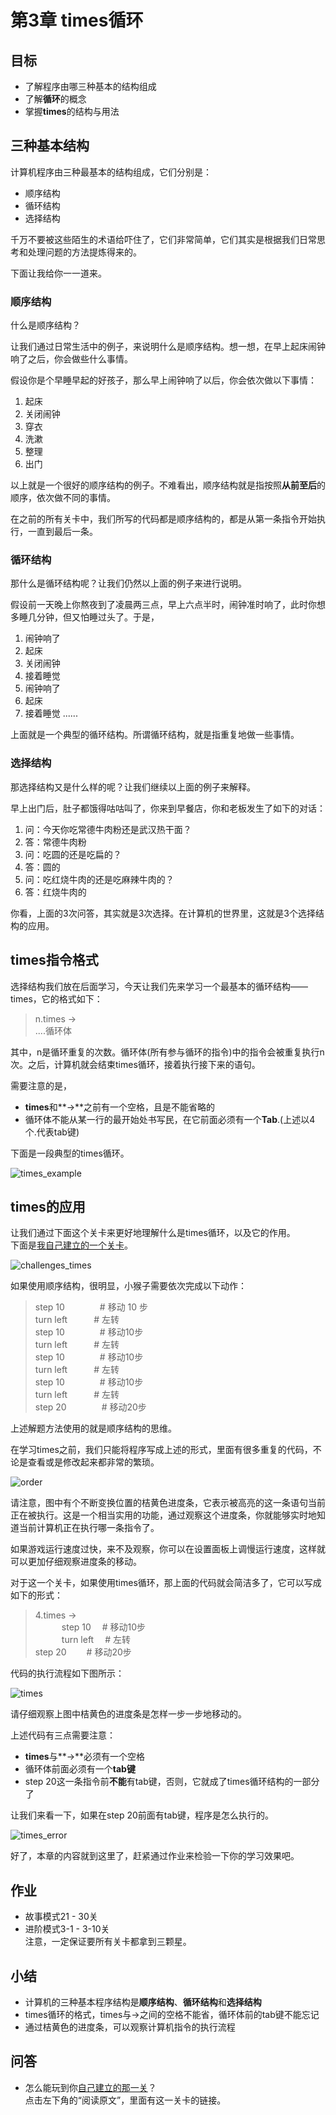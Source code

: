 # 第3章 times循环
## 目标 ##
* 了解程序由哪三种基本的结构组成
* 了解**循环**的概念
* 掌握**times**的结构与用法

## 三种基本结构 ##

计算机程序由三种最基本的结构组成，它们分别是：<br>
* 顺序结构
* 循环结构
* 选择结构

千万不要被这些陌生的术语给吓住了，它们非常简单，它们其实是根据我们日常思考和处理问题的方法提炼得来的。<br>

下面让我给你一一道来。<br>

### 顺序结构 ###
什么是顺序结构？<br>

让我们通过日常生活中的例子，来说明什么是顺序结构。想一想，在早上起床闹钟响了之后，你会做些什么事情。<br>

假设你是个早睡早起的好孩子，那么早上闹钟响了以后，你会依次做以下事情：<br>
1. 起床
2. 关闭闹钟
3. 穿衣
4. 洗漱
5. 整理
6. 出门

以上就是一个很好的顺序结构的例子。不难看出，顺序结构就是指按照**从前至后**的顺序，依次做不同的事情。<br>

在之前的所有关卡中，我们所写的代码都是顺序结构的，都是从第一条指令开始执行，一直到最后一条。<br>

### 循环结构 ###
那什么是循环结构呢？让我们仍然以上面的例子来进行说明。<br>

假设前一天晚上你熬夜到了凌晨两三点，早上六点半时，闹钟准时响了，此时你想多睡几分钟，但又怕睡过头了。于是，<br>

1. 闹钟响了
2. 起床
3. 关闭闹钟
4. 接着睡觉
5. 闹钟响了
6. 起床
7. 接着睡觉
......

上面就是一个典型的循环结构。所谓循环结构，就是指重复地做一些事情。<br>

### 选择结构 ###
那选择结构又是什么样的呢？让我们继续以上面的例子来解释。<br>

早上出门后，肚子都饿得咕咕叫了，你来到早餐店，你和老板发生了如下的对话：<br>

1. 问：今天你吃常德牛肉粉还是武汉热干面？<br>
2. 答：常德牛肉粉<br>
3. 问：吃圆的还是吃扁的？<br>
4. 答：圆的<br>
5. 问：吃红烧牛肉的还是吃麻辣牛肉的？<br>
6. 答：红烧牛肉的<br>

你看，上面的3次问答，其实就是3次选择。在计算机的世界里，这就是3个选择结构的应用。<br>

## times指令格式 ##
选择结构我们放在后面学习，今天让我们先来学习一个最基本的循环结构——times，它的格式如下：<br>
> n.times -><br>
> ....循环体

其中，n是循环重复的次数。循环体(所有参与循环的指令)中的指令会被重复执行n次。之后，计算机就会结束times循环，接着执行接下来的语句。<br>

需要注意的是，<br>
* **times**和**->**之前有一个空格，且是不能省略的<br>
* 循环体不能从某一行的最开始处书写民，在它前面必须有一个**Tab**.(上述以4个.代表tab键)<br>

下面是一段典型的times循环。<br>

![times_example](https://github.com/icuic/cm/raw/master/image/3_times/times_example.gif "times示例")

## times的应用 ##
让我们通过下面这个关卡来更好地理解什么是times循环，以及它的作用。<br>
下面是[我自己建立的一个关卡](https://www.playcodemonkey.com/user_challenges/69349)。<br>

![challenges_times](https://github.com/icuic/cm/raw/master/image/3_times/challenges_times.gif "题面")

如果使用顺序结构，很明显，小猴子需要依次完成以下动作：

> step 10　　　　# 移动 10 步 <br>
> turn left　　　# 左转 <br>
> step 10　　　　# 移动10步 <br>
> turn left　　　# 左转 <br>
> step 10　　　　# 移动10步 <br>
> turn left　　　# 左转 <br>
> step 10　　　　# 移动10步 <br>
> turn left　　　# 左转 <br>
> step 20　　　　# 移动20步 <br>

上述解题方法使用的就是顺序结构的思维。<br>

在学习times之前，我们只能将程序写成上述的形式，里面有很多重复的代码，不论是查看或是修改起来都非常的繁琐。<br>

![order](https://github.com/icuic/cm/raw/master/image/3_times/order.gif "顺序结构")

请注意，图中有个不断变换位置的桔黄色进度条，它表示被高亮的这一条语句当前正在被执行。这是一个相当实用的功能，通过观察这个进度条，你就能够实时地知道当前计算机正在执行哪一条指令了。<br>

如果游戏运行速度过快，来不及观察，你可以在设置面板上调慢运行速度，这样就可以更加仔细观察进度条的移动。<br>

对于这一个关卡，如果使用times循环，那上面的代码就会简洁多了，它可以写成如下的形式：<br>

> 4.times -> <br>
> 　　　step 10   　# 移动10步<br>
> 　　　turn left 　# 左转<br>
> step 20       　　# 移动20步<br>

代码的执行流程如下图所示：<br>

![times](https://github.com/icuic/cm/raw/master/image/3_times/times.gif "循环结构")

请仔细观察上图中桔黄色的进度条是怎样一步一步地移动的。<br>

上述代码有三点需要注意：<br>

* **times**与**->**必须有一个空格
* 循环体前面必须有一个**tab键**
* step 20这一条指令前**不能**有tab键，否则，它就成了times循环结构的一部分了<br>

让我们来看一下，如果在step 20前面有tab键，程序是怎么执行的。<br>

![times_error](https://github.com/icuic/cm/raw/master/image/3_times/times_error.gif "tab键的使用")

好了，本章的内容就到这里了，赶紧通过作业来检验一下你的学习效果吧。<br>

## 作业 ##
* 故事模式21 - 30关
* 进阶模式3-1 - 3-10关
<br>注意，一定保证要所有关卡都拿到三颗星。<br>

## 小结 ##
* 计算机的三种基本程序结构是**顺序结构**、**循环结构**和**选择结构**
* times循环的格式，times与->之间的空格不能省，循环体前的tab键不能忘记
* 通过桔黄色的进度条，可以观察计算机指令的执行流程

## 问答 ##
* 怎么能玩到你[自己建立的那一关](https://www.playcodemonkey.com/user_challenges/69349)？
<br>点击左下角的“阅读原文”，里面有这一关卡的链接。<br>

